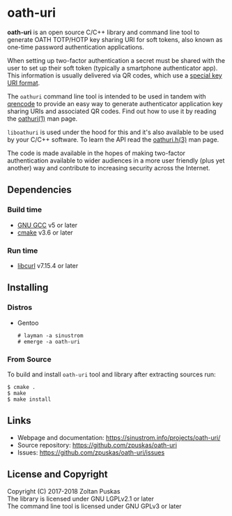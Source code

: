 # oath-uri

**oath-uri** is an open source C/C++ library and command line tool to generate
OATH TOTP/HOTP key sharing URI for soft tokens, also known as one-time password
authentication applications.

When setting up two-factor authentication a secret must be shared with the user
to set up their soft token (typically a smartphone authenticator app). This
information is usually delivered via QR codes, which use a [special key URI
format]( https://github.com/google/google-authenticator/wiki/Key-Uri-Format).

The `oathuri` command line tool is intended to be used in tandem with
[qrencode](https://fukuchi.org/works/qrencode/) to provide an easy way to
generate authenticator application key sharing URIs and associated QR codes.
Find out how to use it by reading the
[oathuri(1)](https://sinustrom.info/projects/oath-uri/man/oathuri/) man page.

`liboathuri` is used under the hood for this and it's also available to be used
by your C/C++ software. To learn the API read the
[oathuri.h(3)](https://sinustrom.info/projects/oath-uri/man/oathuri_h/) man page.

The code is made available in the hopes of making two-factor authentication
available to wider audiences in a more user friendly (plus yet another) way and
contribute to increasing security across the Internet.

## Dependencies

### Build time

- [GNU GCC](https://gcc.gnu.org/) v5 or later
- [cmake](https://cmake.org) v3.6 or later

### Run time

- [libcurl](https://curl.haxx.se/) v7.15.4 or later

## Installing

### Distros

- Gentoo
  ```
  # layman -a sinustrom
  # emerge -a oath-uri
  ```

### From Source

To build and install `oath-uri` tool and library after extracting sources run:

```
$ cmake .
$ make
$ make install
```

## Links

- Webpage and documentation: https://sinustrom.info/projects/oath-uri/
- Source repository: https://github.com/zpuskas/oath-uri
- Issues: https://github.com/zpuskas/oath-uri/issues

## License and Copyright

Copyright (C) 2017-2018 Zoltan Puskas  
The library is licensed under GNU LGPLv2.1 or later  
The command line tool is licensed under GNU GPLv3 or later
